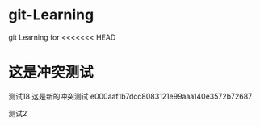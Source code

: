 # git-Learning
git Learning for
<<<<<<< HEAD

这是冲突测试
=======
测试18
这是新的冲突测试 e000aaf1b7dcc8083121e99aaa140e3572b72687

测试2
